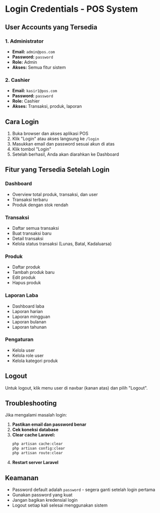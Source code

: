 # Login Credentials - POS System

## User Accounts yang Tersedia

### 1. Administrator
- **Email:** `admin@pos.com`
- **Password:** `password`
- **Role:** Admin
- **Akses:** Semua fitur sistem

### 2. Cashier
- **Email:** `kasir1@pos.com`
- **Password:** `password`
- **Role:** Cashier
- **Akses:** Transaksi, produk, laporan

## Cara Login

1. Buka browser dan akses aplikasi POS
2. Klik "Login" atau akses langsung ke `/login`
3. Masukkan email dan password sesuai akun di atas
4. Klik tombol "Login"
5. Setelah berhasil, Anda akan diarahkan ke Dashboard

## Fitur yang Tersedia Setelah Login

### Dashboard
- Overview total produk, transaksi, dan user
- Transaksi terbaru
- Produk dengan stok rendah

### Transaksi
- Daftar semua transaksi
- Buat transaksi baru
- Detail transaksi
- Kelola status transaksi (Lunas, Batal, Kadaluarsa)

### Produk
- Daftar produk
- Tambah produk baru
- Edit produk
- Hapus produk

### Laporan Laba
- Dashboard laba
- Laporan harian
- Laporan mingguan
- Laporan bulanan
- Laporan tahunan

### Pengaturan
- Kelola user
- Kelola role user
- Kelola kategori produk

## Logout

Untuk logout, klik menu user di navbar (kanan atas) dan pilih "Logout".

## Troubleshooting

Jika mengalami masalah login:

1. **Pastikan email dan password benar**
2. **Cek koneksi database**
3. **Clear cache Laravel:**
   ```bash
   php artisan cache:clear
   php artisan config:clear
   php artisan route:clear
   ```
4. **Restart server Laravel**

## Keamanan

- Password default adalah `password` - segera ganti setelah login pertama
- Gunakan password yang kuat
- Jangan bagikan kredensial login
- Logout setiap kali selesai menggunakan sistem 